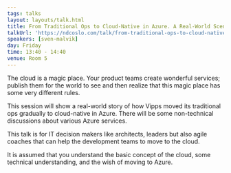 ```yaml
---
tags: talks
layout: layouts/talk.html
title: From Traditional Ops to Cloud-Native in Azure. A Real-World Scenario.
talkUrl: 'https://ndcoslo.com/talk/from-traditional-ops-to-cloud-native-in-azure-a-real-world-scenario/'
speakers: [sven-malvik]
day: Friday
time: 13:40 - 14:40
venue: Room 5
---
```

The cloud is a magic place. Your product teams create wonderful services; publish them for the world to see and then realize that this magic place has some very different rules.

This session will show a real-world story of how Vipps moved its traditional ops gradually to cloud-native in Azure. There will be some non-technical discussions about various Azure services.

This talk is for IT decision makers like architects, leaders but also agile coaches that can help the development teams to move to the cloud.

It is assumed that you understand the basic concept of the cloud, some technical understanding, and the wish of moving to Azure.